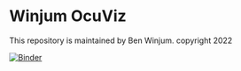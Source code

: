 #  Winjum OcuViz

This repository is maintained by Ben Winjum.
copyright 2022

[![Binder](https://mybinder.org/badge_logo.svg)](https://mybinder.org/v2/gh/benjum/ocujum/HEAD?labpath=eyeviz.ipynb)
